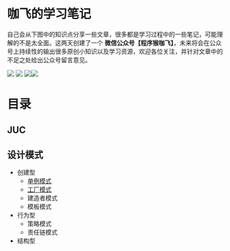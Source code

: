 # 咖飞的学习笔记

自己会从下图中的知识点分享一些文章，很多都是学习过程中的一些笔记，可能理解的不是太全面。这两天创建了一个 **微信公众号【程序猴咖飞】**，未来将会在公众号上持续性的输出很多原创小知识以及学习资源，欢迎各位关注，并针对文章中的不足之处给出公众号留言意见。

![ ](https://img.shields.io/badge/WeChat-%E7%A8%8B%E5%BA%8F%E7%8C%B4%E5%92%96%E9%A3%9E-blue) ![ ](https://img.shields.io/badge/csdn-CSDN-orange) ![ ](https://img.shields.io/badge/cnblogs-%E5%8D%9A%E5%AE%A2%E5%9B%AD-9cf)![ ](https://img.shields.io/badge/oschina-%E5%BC%80%E6%BA%90%E4%B8%AD%E5%9B%BD-brightgreen)
# 目录

## JUC

## 设计模式

- 创建型
    - [单例模式](https://mp.weixin.qq.com/s/o19D9p2Udw5_FV4H7VKpVw)
    - [工厂模式](https://mp.weixin.qq.com/s/fXb_51jO64nF6XKOEtFK2g)
    - 建造者模式
    - 模板模式
- 行为型
    - 策略模式
    - 责任链模式
- 结构型
